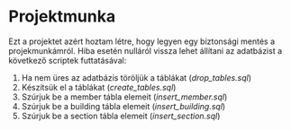 # Projektmunka
Ezt a projektet azért hoztam létre, hogy legyen egy biztonsági mentés a projekmunkámról. Hiba esetén nulláról vissza lehet állítani az adatbázist a következő scriptek futtatásával:
1. Ha nem üres az adatbázis töröljük a táblákat (_drop_tables.sql_)
2. Készítsük el a táblákat (_create_tables.sql_)
3. Szúrjuk be a member tábla elemeit (_insert_member.sql_)
4. Szúrjuk be a building tábla elemeit (_insert_building.sql_)
5. Szúrjuk be a section tábla elemeit (_insert_section.sql_)